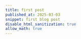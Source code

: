 ```yaml
---
title: first post 
published_at: 2025-03-03
snippet: first blog post 
disable_html_sanitization: true
allow_math: true
---
```



